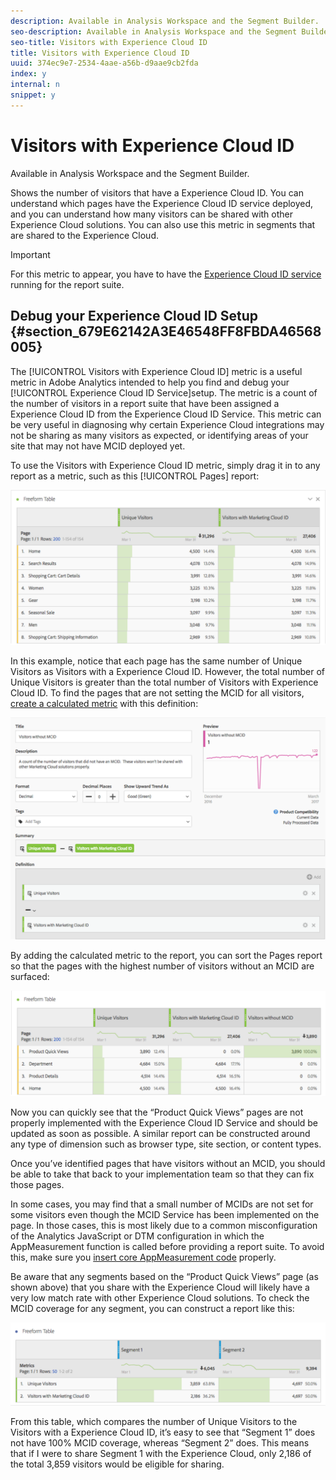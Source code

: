 ```yaml
---
description: Available in Analysis Workspace and the Segment Builder.
seo-description: Available in Analysis Workspace and the Segment Builder.
seo-title: Visitors with Experience Cloud ID
title: Visitors with Experience Cloud ID
uuid: 374ec9e7-2534-4aae-a56b-d9aae9cb2fda
index: y
internal: n
snippet: y
---
```


# Visitors with Experience Cloud ID

Available in Analysis Workspace and the Segment Builder.

Shows the number of visitors that have a Experience Cloud ID. You can understand which pages have the Experience Cloud ID service deployed, and you can understand how many visitors can be shared with other Experience Cloud solutions. You can also use this metric in segments that are shared to the Experience Cloud.

>[!IMPORTANT]
>
>For this metric to appear, you have to have the [Experience Cloud ID service](https://marketing.adobe.com/resources/help/en_US/mcvid/) running for the report suite.

## Debug your Experience Cloud ID Setup {#section_679E62142A3E46548FF8FBDA46568005}

The [!UICONTROL Visitors with Experience Cloud ID] metric is a useful metric in Adobe Analytics intended to help you find and debug your [!UICONTROL Experience Cloud ID Service]setup. The metric is a count of the number of visitors in a report suite that have been assigned a Experience Cloud ID from the Experience Cloud ID Service. This metric can be very useful in diagnosing why certain Experience Cloud integrations may not be sharing as many visitors as expected, or identifying areas of your site that may not have MCID deployed yet.

To use the Visitors with Experience Cloud ID metric, simply drag it in to any report as a metric, such as this [!UICONTROL Pages] report:

![](assets/metric-mcvid1.png)

In this example, notice that each page has the same number of Unique Visitors as Visitors with a Experience Cloud ID. However, the total number of Unique Visitors is greater than the total number of Visitors with Experience Cloud ID. To find the pages that are not setting the MCID for all visitors, [create a calculated metric](https://marketing.adobe.com/resources/help/en_US/analytics/calcmetrics/cm_build_metrics.html) with this definition:

![](assets/metric-mcvid2.png)

By adding the calculated metric to the report, you can sort the Pages report so that the pages with the highest number of visitors without an MCID are surfaced:

![](assets/metric-mcvid3.png)

Now you can quickly see that the “Product Quick Views” pages are not properly implemented with the Experience Cloud ID Service and should be updated as soon as possible. A similar report can be constructed around any type of dimension such as browser type, site section, or content types.

Once you’ve identified pages that have visitors without an MCID, you should be able to take that back to your implementation team so that they can fix those pages.

In some cases, you may find that a small number of MCIDs are not set for some visitors even though the MCID Service has been implemented on the page. In those cases, this is most likely due to a common misconfiguration of the Analytics JavaScript or DTM configuration in which the AppMeasurement function is called before providing a report suite. To avoid this, make sure you [insert core AppMeasurement code](https://marketing.adobe.com/resources/help/en_US/sc/implement/dtm/t_appmeasurement-code.html) properly.

Be aware that any segments based on the “Product Quick Views” page (as shown above) that you share with the Experience Cloud will likely have a very low match rate with other Experience Cloud solutions. To check the MCID coverage for any segment, you can construct a report like this:

![](assets/metric-mcvid4.png)

From this table, which compares the number of Unique Visitors to the Visitors with a Experience Cloud ID, it’s easy to see that “Segment 1” does not have 100% MCID coverage, whereas “Segment 2” does. This means that if I were to share Segment 1 with the Experience Cloud, only 2,186 of the total 3,859 visitors would be eligible for sharing. 
